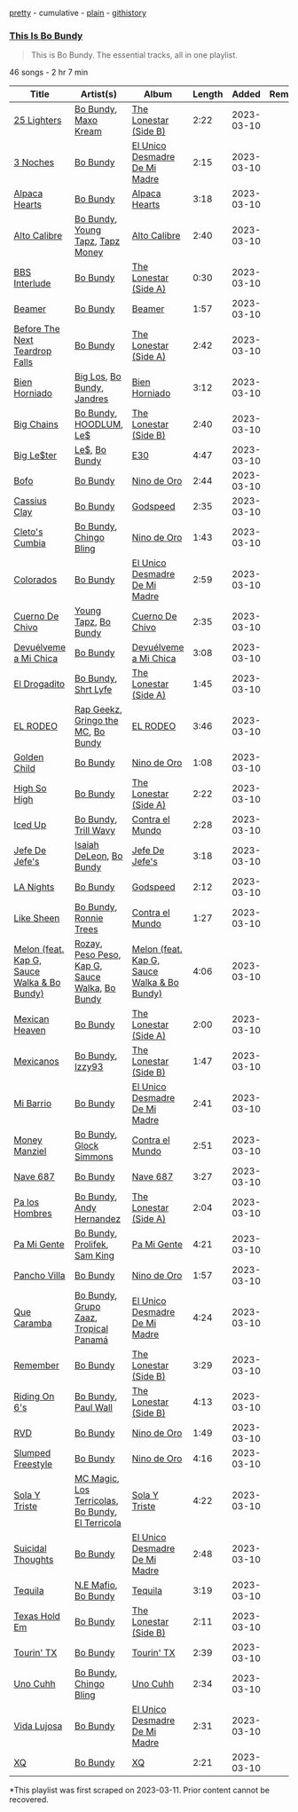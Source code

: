 [pretty](/playlists/pretty/37i9dQZF1DZ06evO3tmmwE.md) - cumulative - [plain](/playlists/plain/37i9dQZF1DZ06evO3tmmwE) - [githistory](https://github.githistory.xyz/mackorone/spotify-playlist-archive/blob/main/playlists/plain/37i9dQZF1DZ06evO3tmmwE)

### [This Is Bo Bundy](https://open.spotify.com/playlist/37i9dQZF1DZ06evO3tmmwE)

> This is Bo Bundy\. The essential tracks, all in one playlist.

46 songs - 2 hr 7 min

| Title | Artist(s) | Album | Length | Added | Removed |
|---|---|---|---|---|---|
| [25 Lighters](https://open.spotify.com/track/0JehGDrKNg4mSGmvz7em3G) | [Bo Bundy](https://open.spotify.com/artist/5Tm0Q6noHS5KjlsvFwHoFS), [Maxo Kream](https://open.spotify.com/artist/6xS5PpBWaVYraexEkEjjXv) | [The Lonestar \(Side B\)](https://open.spotify.com/album/06umNxBSyTAPfB3XYfn95D) | 2:22 | 2023-03-10 |  |
| [3 Noches](https://open.spotify.com/track/3rNYesKTSEHJSwm5AfIaqi) | [Bo Bundy](https://open.spotify.com/artist/5Tm0Q6noHS5KjlsvFwHoFS) | [El Unico Desmadre De Mi Madre](https://open.spotify.com/album/1wmOkfoXchbPEPP1oz4pAW) | 2:15 | 2023-03-10 |  |
| [Alpaca Hearts](https://open.spotify.com/track/384v4uRNZBhcbW5WLSrzJq) | [Bo Bundy](https://open.spotify.com/artist/5Tm0Q6noHS5KjlsvFwHoFS) | [Alpaca Hearts](https://open.spotify.com/album/4RPQVDsfQ3Cvafe8WmuoJt) | 3:18 | 2023-03-10 |  |
| [Alto Calibre](https://open.spotify.com/track/0kKsJ0Pws7KiHQbFMRxGvS) | [Bo Bundy](https://open.spotify.com/artist/5Tm0Q6noHS5KjlsvFwHoFS), [Young Tapz](https://open.spotify.com/artist/3Ufjh9B15yzmuUlv5m1x3y), [Tapz Money](https://open.spotify.com/artist/4cdMZM15Wtqv9u9Ih4DXTt) | [Alto Calibre](https://open.spotify.com/album/1dvxCTaYYJme526U0WEAek) | 2:40 | 2023-03-10 |  |
| [BBS Interlude](https://open.spotify.com/track/0pMnRhEsxfhbF8fuSEGAOQ) | [Bo Bundy](https://open.spotify.com/artist/5Tm0Q6noHS5KjlsvFwHoFS) | [The Lonestar \(Side A\)](https://open.spotify.com/album/1rJiyZO8IkLAG0oWweOrHp) | 0:30 | 2023-03-10 |  |
| [Beamer](https://open.spotify.com/track/3OL0bIhbnzpPgQlR8BWfRg) | [Bo Bundy](https://open.spotify.com/artist/5Tm0Q6noHS5KjlsvFwHoFS) | [Beamer](https://open.spotify.com/album/6Rs7o9wq4jXCnCJuwfo0Ce) | 1:57 | 2023-03-10 |  |
| [Before The Next Teardrop Falls](https://open.spotify.com/track/4Om2jfATPD0nhnEcaI0U1H) | [Bo Bundy](https://open.spotify.com/artist/5Tm0Q6noHS5KjlsvFwHoFS) | [The Lonestar \(Side A\)](https://open.spotify.com/album/1rJiyZO8IkLAG0oWweOrHp) | 2:42 | 2023-03-10 |  |
| [Bien Horniado](https://open.spotify.com/track/6S2sOrNF7Ur33z5gznLeck) | [Big Los](https://open.spotify.com/artist/1FHtqDcXHlMd3icr4Gb5De), [Bo Bundy](https://open.spotify.com/artist/5Tm0Q6noHS5KjlsvFwHoFS), [Jandres](https://open.spotify.com/artist/1dm56ndSieUS8r21629uvt) | [Bien Horniado](https://open.spotify.com/album/4DVC0WC5r18Ewj54X9FX3R) | 3:12 | 2023-03-10 |  |
| [Big Chains](https://open.spotify.com/track/7uRLpDoVtEnhlaUFJyVTfX) | [Bo Bundy](https://open.spotify.com/artist/5Tm0Q6noHS5KjlsvFwHoFS), [HOODLUM](https://open.spotify.com/artist/2tH2e9dYfRSD6pjLbcieGQ), [Le$](https://open.spotify.com/artist/7rikNLN4AV6SQn9ryQFaMw) | [The Lonestar \(Side B\)](https://open.spotify.com/album/06umNxBSyTAPfB3XYfn95D) | 2:40 | 2023-03-10 |  |
| [Big Le$ter](https://open.spotify.com/track/5qGkr8pCLtW4BOvfOhamnB) | [Le$](https://open.spotify.com/artist/7rikNLN4AV6SQn9ryQFaMw), [Bo Bundy](https://open.spotify.com/artist/5Tm0Q6noHS5KjlsvFwHoFS) | [E30](https://open.spotify.com/album/3wFy8XIYlQ3rVGL1g3PcAc) | 4:47 | 2023-03-10 |  |
| [Bofo](https://open.spotify.com/track/1w8E3O3yhbPGPBbVZf6TZq) | [Bo Bundy](https://open.spotify.com/artist/5Tm0Q6noHS5KjlsvFwHoFS) | [Nino de Oro](https://open.spotify.com/album/58gcWA2WJpH0VZvzTn6ecM) | 2:44 | 2023-03-10 |  |
| [Cassius Clay](https://open.spotify.com/track/0G52dus3dx0cnobNQbieDi) | [Bo Bundy](https://open.spotify.com/artist/5Tm0Q6noHS5KjlsvFwHoFS) | [Godspeed](https://open.spotify.com/album/4w2VTx35NJRufT0ZFwNgcy) | 2:35 | 2023-03-10 |  |
| [Cleto's Cumbia](https://open.spotify.com/track/6FV2yWirHKhStM39YqTUZ6) | [Bo Bundy](https://open.spotify.com/artist/5Tm0Q6noHS5KjlsvFwHoFS), [Chingo Bling](https://open.spotify.com/artist/7uWSNqvFk0TnPO9zKbzLI5) | [Nino de Oro](https://open.spotify.com/album/58gcWA2WJpH0VZvzTn6ecM) | 1:43 | 2023-03-10 |  |
| [Colorados](https://open.spotify.com/track/0DBmi0hlNhVsU76vcxo1sh) | [Bo Bundy](https://open.spotify.com/artist/5Tm0Q6noHS5KjlsvFwHoFS) | [El Unico Desmadre De Mi Madre](https://open.spotify.com/album/1wmOkfoXchbPEPP1oz4pAW) | 2:59 | 2023-03-10 |  |
| [Cuerno De Chivo](https://open.spotify.com/track/1x4gzzjvrJQYzzOFeCgXDG) | [Young Tapz](https://open.spotify.com/artist/3Ufjh9B15yzmuUlv5m1x3y), [Bo Bundy](https://open.spotify.com/artist/5Tm0Q6noHS5KjlsvFwHoFS) | [Cuerno De Chivo](https://open.spotify.com/album/095rXozHEwtskDElFmJC2m) | 2:35 | 2023-03-10 |  |
| [Devuélveme a Mi Chica](https://open.spotify.com/track/1EcHaDsYylfnclv11dNG2D) | [Bo Bundy](https://open.spotify.com/artist/5Tm0Q6noHS5KjlsvFwHoFS) | [Devuélveme a Mi Chica](https://open.spotify.com/album/1Z9h282dcQ3BZeDERBrXb8) | 3:08 | 2023-03-10 |  |
| [El Drogadito](https://open.spotify.com/track/1GPYWbUkHA2ZG7te2SrwDk) | [Bo Bundy](https://open.spotify.com/artist/5Tm0Q6noHS5KjlsvFwHoFS), [Shrt Lyfe](https://open.spotify.com/artist/4gO0CVUzBlzhSRPwxajfbF) | [The Lonestar \(Side A\)](https://open.spotify.com/album/1rJiyZO8IkLAG0oWweOrHp) | 1:45 | 2023-03-10 |  |
| [EL RODEO](https://open.spotify.com/track/13WpF1APbK3c4swe9ifY58) | [Rap Geekz](https://open.spotify.com/artist/2nYa8KsU3Q5McB7ptTR26O), [Gringo the MC](https://open.spotify.com/artist/2GKgk9xsRvwl1ZgDGBH2Dh), [Bo Bundy](https://open.spotify.com/artist/5Tm0Q6noHS5KjlsvFwHoFS) | [EL RODEO](https://open.spotify.com/album/3L5vvWez1vD04YbEjRc2Hf) | 3:46 | 2023-03-10 |  |
| [Golden Child](https://open.spotify.com/track/1hwd655VNQi36ID8lbpM6R) | [Bo Bundy](https://open.spotify.com/artist/5Tm0Q6noHS5KjlsvFwHoFS) | [Nino de Oro](https://open.spotify.com/album/58gcWA2WJpH0VZvzTn6ecM) | 1:08 | 2023-03-10 |  |
| [High So High](https://open.spotify.com/track/53DJ4kiDGJWsPANRJ5Cfvl) | [Bo Bundy](https://open.spotify.com/artist/5Tm0Q6noHS5KjlsvFwHoFS) | [The Lonestar \(Side A\)](https://open.spotify.com/album/1rJiyZO8IkLAG0oWweOrHp) | 2:22 | 2023-03-10 |  |
| [Iced Up](https://open.spotify.com/track/0CIwHAk9lkaNoHLx087IqV) | [Bo Bundy](https://open.spotify.com/artist/5Tm0Q6noHS5KjlsvFwHoFS), [Trill Wavy](https://open.spotify.com/artist/1KxUNpDUvoNJNUqBmGCD7L) | [Contra el Mundo](https://open.spotify.com/album/54CaxF5mj1rXGAHRE5DiAK) | 2:28 | 2023-03-10 |  |
| [Jefe De Jefe's](https://open.spotify.com/track/1uVic5NvC1AmDNCUTHd5Ln) | [Isaiah DeLeon](https://open.spotify.com/artist/3PugnUzQGs7FAN9AzR35Nu), [Bo Bundy](https://open.spotify.com/artist/5Tm0Q6noHS5KjlsvFwHoFS) | [Jefe De Jefe's](https://open.spotify.com/album/50ql6xASxfasenDkbofmGQ) | 3:18 | 2023-03-10 |  |
| [LA Nights](https://open.spotify.com/track/1eemI5NsZTYe5vkIDOlKR6) | [Bo Bundy](https://open.spotify.com/artist/5Tm0Q6noHS5KjlsvFwHoFS) | [Godspeed](https://open.spotify.com/album/4w2VTx35NJRufT0ZFwNgcy) | 2:12 | 2023-03-10 |  |
| [Like Sheen](https://open.spotify.com/track/6dMLp2T3kdrEJjmnUssBhn) | [Bo Bundy](https://open.spotify.com/artist/5Tm0Q6noHS5KjlsvFwHoFS), [Ronnie Trees](https://open.spotify.com/artist/5wvqDnrMEfNwAPCFr8u0qR) | [Contra el Mundo](https://open.spotify.com/album/54CaxF5mj1rXGAHRE5DiAK) | 1:27 | 2023-03-10 |  |
| [Melon \(feat\. Kap G, Sauce Walka & Bo Bundy\)](https://open.spotify.com/track/5wT9U3AVV5VPIU6IH7tX0S) | [Rozay](https://open.spotify.com/artist/63kl9Ma06XOmqeKyT3BOxm), [Peso Peso](https://open.spotify.com/artist/4sUMXGoB71qnOF7H691QGj), [Kap G](https://open.spotify.com/artist/6JvU33PZ8MtZyeFTESr09O), [Sauce Walka](https://open.spotify.com/artist/42yf4QkiE9a252krn9OUCb), [Bo Bundy](https://open.spotify.com/artist/5Tm0Q6noHS5KjlsvFwHoFS) | [Melon \(feat\. Kap G, Sauce Walka & Bo Bundy\)](https://open.spotify.com/album/4BhYHWaOSkZym58KurOiPI) | 4:06 | 2023-03-10 |  |
| [Mexican Heaven](https://open.spotify.com/track/0YzkYtsG5jFfK1k22n3kCz) | [Bo Bundy](https://open.spotify.com/artist/5Tm0Q6noHS5KjlsvFwHoFS) | [The Lonestar \(Side A\)](https://open.spotify.com/album/1rJiyZO8IkLAG0oWweOrHp) | 2:00 | 2023-03-10 |  |
| [Mexicanos](https://open.spotify.com/track/6HfnFJBz9UClB8nJKzcp2u) | [Bo Bundy](https://open.spotify.com/artist/5Tm0Q6noHS5KjlsvFwHoFS), [Izzy93](https://open.spotify.com/artist/2AfyzCxD2WTuEbV0XoZajq) | [The Lonestar \(Side B\)](https://open.spotify.com/album/06umNxBSyTAPfB3XYfn95D) | 1:47 | 2023-03-10 |  |
| [Mi Barrio](https://open.spotify.com/track/3kfQEcsyEEYgQtXrXwkjZq) | [Bo Bundy](https://open.spotify.com/artist/5Tm0Q6noHS5KjlsvFwHoFS) | [El Unico Desmadre De Mi Madre](https://open.spotify.com/album/1wmOkfoXchbPEPP1oz4pAW) | 2:41 | 2023-03-10 |  |
| [Money Manziel](https://open.spotify.com/track/4ZlgEjgVTgnOgCC7uEI9XR) | [Bo Bundy](https://open.spotify.com/artist/5Tm0Q6noHS5KjlsvFwHoFS), [Glock Simmons](https://open.spotify.com/artist/3HcXn8TlSRaOcRCtGNvCzL) | [Contra el Mundo](https://open.spotify.com/album/54CaxF5mj1rXGAHRE5DiAK) | 2:51 | 2023-03-10 |  |
| [Nave 687](https://open.spotify.com/track/2C8kQRpjB5N57EvpsZyU8i) | [Bo Bundy](https://open.spotify.com/artist/5Tm0Q6noHS5KjlsvFwHoFS) | [Nave 687](https://open.spotify.com/album/5pU9CpVy7lYs5ZL7Bp2Ai8) | 3:27 | 2023-03-10 |  |
| [Pa los Hombres](https://open.spotify.com/track/0gFsz5GfIcGnO9eM4htJOS) | [Bo Bundy](https://open.spotify.com/artist/5Tm0Q6noHS5KjlsvFwHoFS), [Andy Hernandez](https://open.spotify.com/artist/7nB8tKUsp7YlXtuHdn8EMR) | [The Lonestar \(Side A\)](https://open.spotify.com/album/1rJiyZO8IkLAG0oWweOrHp) | 2:04 | 2023-03-10 |  |
| [Pa Mi Gente](https://open.spotify.com/track/1hYpFYjueQ9Drcg5VTyEQD) | [Bo Bundy](https://open.spotify.com/artist/5Tm0Q6noHS5KjlsvFwHoFS), [Prolifek](https://open.spotify.com/artist/702sOLRskZxAkEH1czvwQX), [Sam King](https://open.spotify.com/artist/0VymO8inS4wKgGtfeQpT3r) | [Pa Mi Gente](https://open.spotify.com/album/28Ipfx3KvKxvEhTIsjxg7X) | 4:21 | 2023-03-10 |  |
| [Pancho Villa](https://open.spotify.com/track/4PKICIEfVIVTpPN2X7KQEh) | [Bo Bundy](https://open.spotify.com/artist/5Tm0Q6noHS5KjlsvFwHoFS) | [Nino de Oro](https://open.spotify.com/album/58gcWA2WJpH0VZvzTn6ecM) | 1:57 | 2023-03-10 |  |
| [Que Caramba](https://open.spotify.com/track/7iPskbMmivTkYKGTkM4Y3m) | [Bo Bundy](https://open.spotify.com/artist/5Tm0Q6noHS5KjlsvFwHoFS), [Grupo Zaaz](https://open.spotify.com/artist/3reo0BlmIcT0KnUfkolHuw), [Tropical Panamá](https://open.spotify.com/artist/5ztS529zLHyaHXhGi0kwsb) | [El Unico Desmadre De Mi Madre](https://open.spotify.com/album/1wmOkfoXchbPEPP1oz4pAW) | 4:24 | 2023-03-10 |  |
| [Remember](https://open.spotify.com/track/1QCkjXXUc9XXBXa4Xb00ia) | [Bo Bundy](https://open.spotify.com/artist/5Tm0Q6noHS5KjlsvFwHoFS) | [The Lonestar \(Side B\)](https://open.spotify.com/album/06umNxBSyTAPfB3XYfn95D) | 3:29 | 2023-03-10 |  |
| [Riding On 6's](https://open.spotify.com/track/4zZAnmtU2XVTrBpn4BPpH4) | [Bo Bundy](https://open.spotify.com/artist/5Tm0Q6noHS5KjlsvFwHoFS), [Paul Wall](https://open.spotify.com/artist/0k7Xl1pqI3tu8sSEjo5oEg) | [The Lonestar \(Side B\)](https://open.spotify.com/album/06umNxBSyTAPfB3XYfn95D) | 4:13 | 2023-03-10 |  |
| [RVD](https://open.spotify.com/track/011I1gMWFeHO1dMaWamVdr) | [Bo Bundy](https://open.spotify.com/artist/5Tm0Q6noHS5KjlsvFwHoFS) | [Nino de Oro](https://open.spotify.com/album/58gcWA2WJpH0VZvzTn6ecM) | 1:49 | 2023-03-10 |  |
| [Slumped Freestyle](https://open.spotify.com/track/14JQQGwSxxhznG0OMfzNb0) | [Bo Bundy](https://open.spotify.com/artist/5Tm0Q6noHS5KjlsvFwHoFS) | [Nino de Oro](https://open.spotify.com/album/58gcWA2WJpH0VZvzTn6ecM) | 4:16 | 2023-03-10 |  |
| [Sola Y Triste](https://open.spotify.com/track/7B3dffBBy8YqJnWITEKOu4) | [MC Magic](https://open.spotify.com/artist/3cuVSUrq0yoSSP7gpvI6q1), [Los Terricolas](https://open.spotify.com/artist/2nrSPPSfNesng85eRV4W4m), [Bo Bundy](https://open.spotify.com/artist/5Tm0Q6noHS5KjlsvFwHoFS), [El Terricola](https://open.spotify.com/artist/0TejuLSXdykDokkruhM9aF) | [Sola Y Triste](https://open.spotify.com/album/0ODvHoyygM4uAzueYPyFxb) | 4:22 | 2023-03-10 |  |
| [Suicidal Thoughts](https://open.spotify.com/track/2K5zpAajpUKkfMnYCv7mUV) | [Bo Bundy](https://open.spotify.com/artist/5Tm0Q6noHS5KjlsvFwHoFS) | [El Unico Desmadre De Mi Madre](https://open.spotify.com/album/1wmOkfoXchbPEPP1oz4pAW) | 2:48 | 2023-03-10 |  |
| [Tequila](https://open.spotify.com/track/524VJm7vgd42I1fOkYcwUO) | [N.E Mafio](https://open.spotify.com/artist/3NqezxhkriLPuVhVDC1cMS), [Bo Bundy](https://open.spotify.com/artist/5Tm0Q6noHS5KjlsvFwHoFS) | [Tequila](https://open.spotify.com/album/15t2GcdpWSfe7sQrZ2VB3x) | 3:19 | 2023-03-10 |  |
| [Texas Hold Em](https://open.spotify.com/track/51RN24DzFHyqE3qqhQcWMU) | [Bo Bundy](https://open.spotify.com/artist/5Tm0Q6noHS5KjlsvFwHoFS) | [The Lonestar \(Side B\)](https://open.spotify.com/album/06umNxBSyTAPfB3XYfn95D) | 2:11 | 2023-03-10 |  |
| [Tourin' TX](https://open.spotify.com/track/6qX8E7sQPGKh7b6ouEPT52) | [Bo Bundy](https://open.spotify.com/artist/5Tm0Q6noHS5KjlsvFwHoFS) | [Tourin' TX](https://open.spotify.com/album/1utp7rDNUx2mI6vQ4YFZex) | 2:39 | 2023-03-10 |  |
| [Uno Cuhh](https://open.spotify.com/track/7kIEAzivuOEhkmry8dxgSD) | [Bo Bundy](https://open.spotify.com/artist/5Tm0Q6noHS5KjlsvFwHoFS), [Chingo Bling](https://open.spotify.com/artist/7uWSNqvFk0TnPO9zKbzLI5) | [Uno Cuhh](https://open.spotify.com/album/3NU6zU6yFENu9HoPUMTtuE) | 2:34 | 2023-03-10 |  |
| [Vida Lujosa](https://open.spotify.com/track/4i6R1XRaZeoq3TwT6zqTdB) | [Bo Bundy](https://open.spotify.com/artist/5Tm0Q6noHS5KjlsvFwHoFS) | [El Unico Desmadre De Mi Madre](https://open.spotify.com/album/1wmOkfoXchbPEPP1oz4pAW) | 2:31 | 2023-03-10 |  |
| [XQ](https://open.spotify.com/track/5i7Xg48Q0gS40rKVZwDuRA) | [Bo Bundy](https://open.spotify.com/artist/5Tm0Q6noHS5KjlsvFwHoFS) | [XQ](https://open.spotify.com/album/1mK5rEIJ2p7QQCN1XVYmqy) | 2:21 | 2023-03-10 |  |

\*This playlist was first scraped on 2023-03-11. Prior content cannot be recovered.
